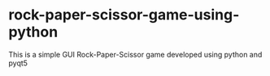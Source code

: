 # rock-paper-scissor-game-using-python
This is a simple GUI Rock-Paper-Scissor game developed using python and pyqt5
